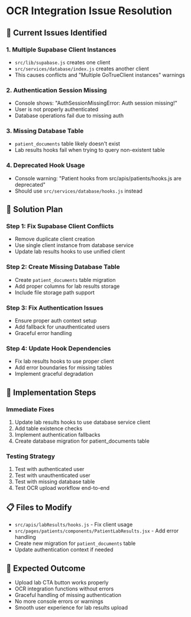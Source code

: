 # OCR Integration Issue Resolution

## 🚨 **Current Issues Identified**

### 1. **Multiple Supabase Client Instances**
- `src/lib/supabase.js` creates one client
- `src/services/database/index.js` creates another client
- This causes conflicts and "Multiple GoTrueClient instances" warnings

### 2. **Authentication Session Missing**
- Console shows: "AuthSessionMissingError: Auth session missing!"
- User is not properly authenticated
- Database operations fail due to missing auth

### 3. **Missing Database Table**
- `patient_documents` table likely doesn't exist
- Lab results hooks fail when trying to query non-existent table

### 4. **Deprecated Hook Usage**
- Console warning: "Patient hooks from src/apis/patients/hooks.js are deprecated"
- Should use `src/services/database/hooks.js` instead

## 🔧 **Solution Plan**

### **Step 1: Fix Supabase Client Conflicts**
- Remove duplicate client creation
- Use single client instance from database service
- Update lab results hooks to use unified client

### **Step 2: Create Missing Database Table**
- Create `patient_documents` table migration
- Add proper columns for lab results storage
- Include file storage path support

### **Step 3: Fix Authentication Issues**
- Ensure proper auth context setup
- Add fallback for unauthenticated users
- Graceful error handling

### **Step 4: Update Hook Dependencies**
- Fix lab results hooks to use proper client
- Add error boundaries for missing tables
- Implement graceful degradation

## 🎯 **Implementation Steps**

### **Immediate Fixes**
1. Update lab results hooks to use database service client
2. Add table existence checks
3. Implement authentication fallbacks
4. Create database migration for patient_documents table

### **Testing Strategy**
1. Test with authenticated user
2. Test with unauthenticated user
3. Test with missing database table
4. Test OCR upload workflow end-to-end

## 📋 **Files to Modify**
- `src/apis/labResults/hooks.js` - Fix client usage
- `src/pages/patients/components/PatientLabResults.jsx` - Add error handling
- Create new migration for `patient_documents` table
- Update authentication context if needed

## 🚀 **Expected Outcome**
- Upload lab CTA button works properly
- OCR integration functions without errors
- Graceful handling of missing authentication
- No more console errors or warnings
- Smooth user experience for lab results upload
